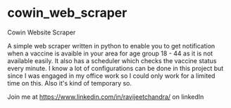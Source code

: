 # cowin_web_scraper
Cowin Website Scraper

A simple web scraper written in python to enable you to get notification when a vaccine is avaible in your area for age group 18 - 44 as it is not available easily.
It also has a scheduler which checks the vaccine status every minute.
I know a lot of configurations can be done in this project but since I was engaged in my office work so I could only work for a limited time on this.
Also it's kind of temporary so.

Join me at https://www.linkedin.com/in/ravijeetchandra/ on linkedIn
